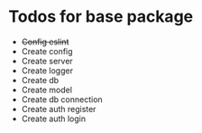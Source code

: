 # Todos for base package
  - ~~Config eslint~~
  - Create config
  - Create server
  - Create logger
  - Create db
  - Create model
  - Create db connection
  - Create auth register
  - Create auth login